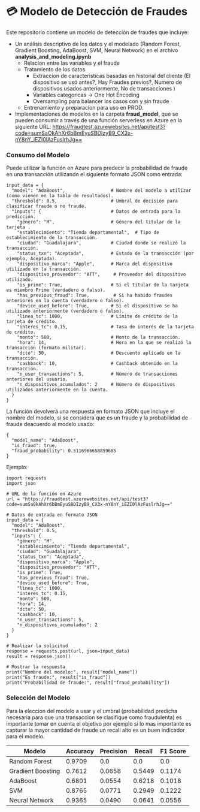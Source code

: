 #  :credit_card: Modelo de Detección de Fraudes 

Este repositorio contiene un modelo de detección de fraudes que incluye:
- Un análisis descriptivo de los datos y el modelado (Random Forest, Gradient Boosting, AdaBoost, SVM, Neural Network) en el archivo **analysis_and_modeling.ipynb**
    - Relacion entre las variables y el fraude
    - Tratamiento de los datos
        - Extraccion de caracteristicas basadas en historial del cliente (El dispositivo se usó antes?, Hay Fraudes previos?, Numero de dispositivos usados anteriormente, No de transacciones )
        - Variables categoricas -> One Hot Encoding 
        - Oversampling para balancer los casos con y sin fraude
    - Entrenamiento y preparacion para uso en PROD.
- Implementaciones de modelos en la carpeta **fraud_model**, que se pueden consumir a través de una función serverless en Azure en la siguiente URL: https://fraudtest.azurewebsites.net/api/test3?code=sumSaOkAhXr6bBmEyuSBDIzyB9_CX3x-nY8nY_iEZI0lAzFuslrhJg==

### Consumo del Modelo

Puede utilizar la función en Azure para predecir la probabilidad de fraude en una transacción utilizando el siguiente formato JSON como entrada:


```
input_data = {
  "model": "AdaBoost",                 # Nombre del modelo a utilizar (como vienen en la tabla de resultados).
  "threshold": 0.5,                    # Umbral de decisión para clasificar fraude o no fraude.
  "inputs": {                          # Datos de entrada para la predicción.
    "género": "M",                     # Género del titular de la tarjeta .
    "establecimiento": "Tienda departamental",  # Tipo de establecimiento de la transacción.
    "ciudad": "Guadalajara",           # Ciudad donde se realizó la transacción.
    "status_txn": "Aceptada",          # Estado de la transacción (por ejemplo, Aceptada).
    "dispositivo_marca": "Apple",      # Marca del dispositivo utilizado en la transacción.
    "dispositivo_proveedor": "ATT",     # Proveedor del dispositivo utilizado.
    "is_prime": True,                  # Si el titular de la tarjeta es miembro Prime (verdadero o falso).
    "has_previous_fraud": True,         # Si ha habido fraudes anteriores en la cuenta (verdadero o falso).
    "device_used_before": True,        # Si el dispositivo se ha utilizado anteriormente (verdadero o falso).
    "linea_tc": 1000,                  # Límite de crédito de la tarjeta de crédito.
    "interes_tc": 0.15,                # Tasa de interés de la tarjeta de crédito.
    "monto": 500,                      # Monto de la transacción.
    "hora": 14,                        # Hora en la que se realizó la transacción (formato militar).
    "dcto": 50,                        # Descuento aplicado en la transacción.
    "cashback": 10,                    # Cashback obtenido en la transacción.
    "n_user_transactions": 5,          # Número de transacciones anteriores del usuario.
    "n_dispositivos_acumulados": 2     # Número de dispositivos utilizados anteriormente en la cuenta.
  }
}

```
La función devolverá una respuesta en formato JSON que incluye el nombre del modelo, si se considera que es un fraude y la probabilidad de fraude deacuerdo al modelo usado:

```
{
  "model_name": "AdaBoost",
  "is_fraud": true,
  "fraud_probability": 0.5116966658859685
}
```

Ejemplo:
```
import requests
import json

# URL de la función en Azure
url = "https://fraudtest.azurewebsites.net/api/test3?code=sumSaOkAhXr6bBmEyuSBDIzyB9_CX3x-nY8nY_iEZI0lAzFuslrhJg=="

# Datos de entrada en formato JSON
input_data = {
  "model": "AdaBoost",
  "threshold": 0.5,
  "inputs": {
    "género": "M",
    "establecimiento": "Tienda departamental",
    "ciudad": "Guadalajara",
    "status_txn": "Aceptada",
    "dispositivo_marca": "Apple",
    "dispositivo_proveedor": "ATT",
    "is_prime": True,
    "has_previous_fraud": True,
    "device_used_before": True,
    "linea_tc": 1000,
    "interes_tc": 0.15,
    "monto": 500,
    "hora": 14,
    "dcto": 50,
    "cashback": 10,
    "n_user_transactions": 5,
    "n_dispositivos_acumulados": 2
  }
}

# Realizar la solicitud 
response = requests.post(url, json=input_data)
result = response.json()

# Mostrar la respuesta
print("Nombre del modelo:", result["model_name"])
print("Es fraude:", result["is_fraud"])
print("Probabilidad de fraude:", result["fraud_probability"])
```

### Selección del Modelo

Para la eleccion del modelo a usar y el umbral (probabilidad predicha necesaria para que una transaccion se clasifique como fraudulenta) es importante tomar en cuenta el objetivo por ejemplo si lo mas importante es capturar la mayor cantidad de fraude un recall alto es un buen indicador para el modelo.


| Modelo | Accuracy | Precision | Recall | F1 Score |
|---|---|---|---|---|
| Random Forest | 0.9709 | 0.0 | 0.0 | 0.0 | 
| Gradient Boosting | 0.7612 | 0.0658 | 0.5449 | 0.1174 | 
| AdaBoost | 0.6801 | 0.0554 | 0.6218 | 0.1018 | 
| SVM | 0.8765 | 0.0771 | 0.2949 | 0.1222 | 
| Neural Network | 0.9365 | 0.0490 | 0.0641 | 0.0556 | 




